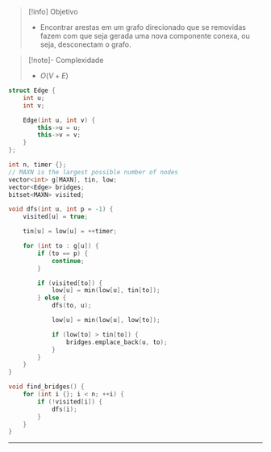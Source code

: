 > [!info] Objetivo
> - Encontrar arestas em um grafo direcionado que se removidas fazem com que seja gerada uma nova componente conexa, ou seja, desconectam o grafo.

> [!note]- Complexidade
> - $O(V + E)$

```cpp
struct Edge {
    int u;
    int v;

	Edge(int u, int v) {
		this->u = u;
		this->v = v;
	}
};

int n, timer {};
// MAXN is the largest possible number of nodes
vector<int> g[MAXN], tin, low;
vector<Edge> bridges;
bitset<MAXN> visited;

void dfs(int u, int p = -1) {
    visited[u] = true;

    tin[u] = low[u] = ++timer;

    for (int to : g[u]) {
        if (to == p) {
            continue;
        }

        if (visited[to]) {
            low[u] = min(low[u], tin[to]);
        } else {
            dfs(to, u);

            low[u] = min(low[u], low[to]);

            if (low[to] > tin[to]) {
                bridges.emplace_back(u, to);
            }
        }
    }
}

void find_bridges() {
	for (int i {}; i < n; ++i) {
		if (!visited[i]) {
			dfs(i);
		}
	}
}
```

---